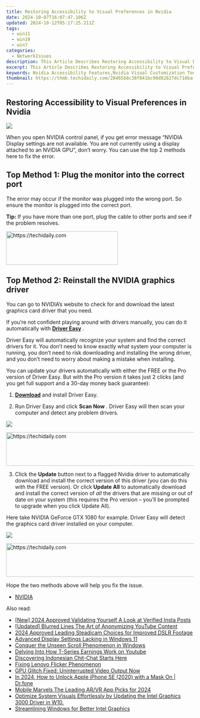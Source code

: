 ```yaml
---
title: Restoring Accessibility to Visual Preferences in Nvidia
date: 2024-10-07T16:07:47.106Z
updated: 2024-10-12T05:17:25.211Z
tags:
  - win11
  - win10
  - win7
categories:
  - NetworkIssues
description: This Article Describes Restoring Accessibility to Visual Preferences in Nvidia
excerpt: This Article Describes Restoring Accessibility to Visual Preferences in Nvidia
keywords: Nvidia Accessibility Features,Nvidia Visual Customization Tools,Customizable Display Modes for Nvidia GPUs,Adaptive Visual Controls with Nvidia Technology,Inclusive Design Features in Nvidia Graphics Solutions,Enhancing Visual Experience for Users with Disabilities Through Nvidia,Optimizing Display Settings Using Nvidia Graphics Cards
thumbnail: https://thmb.techidaily.com/28465b8c38f841bc90d82827dc716baf4b925631d4d6cc6877470968ff1a65ec.jpg
---
```


## Restoring Accessibility to Visual Preferences in Nvidia

![](https://images.drivereasy.com/wp-content/uploads/2017/05/img_591121a1475ee.jpg)

 When you open NVIDIA control panel, if you get error message “NVIDIA Display settings are not available. You are not currently using a display attached to an NVIDIA GPU”, don’t worry. You can use the top 2 methods here to fix the error.

## **Top Method 1: Plug the monitor into the correct port**

 The error may occur if the monitor was plugged into the wrong port. So ensure the monitor is plugged into the correct port.

**Tip:** If you have more than one port, plug the cable to other ports and see if the problem resolves.

<!-- affiliate ads begin -->
<a href="https://aligracehair.sjv.io/c/5597632/2080342/19272" target="_top" id="2080342">
  <img src="//a.impactradius-go.com/display-ad/19272-2080342" border="0" alt="https://techidaily.com" width="300" height="90"/>
</a>
<img height="0" width="0" src="https://aligracehair.sjv.io/i/5597632/2080342/19272" style="position:absolute;visibility:hidden;" border="0" />
<!-- affiliate ads end -->

## **Top Method 2: Reinstall the NVIDIA graphics driver**

 You can go to NVIDIA’s website to check for and download the latest graphics card driver that you need.

 If you’re not confident playing around with drivers manually,  you can do it automatically with **[Driver Easy](https://tools.techidaily.com/drivereasy/download/)**  .

 Driver Easy will automatically recognize your system and find the correct drivers for it. You don’t need to know exactly what system your computer is running, you don’t need to risk downloading and installing the wrong driver, and you don’t need to worry about making a mistake when installing.

 You can update your drivers automatically with either the FREE or the Pro version of Driver Easy. But with the Pro version it takes just 2 clicks (and you get full support and a 30-day money back guarantee):

 1) **[Download](https://tools.techidaily.com/drivereasy/download/)**   and install Driver Easy.

 2) Run Driver Easy and click **Scan Now** . Driver Easy will then scan your computer and detect any problem drivers.

![](https://images.drivereasy.com/wp-content/uploads/2017/09/img_59ae5a6993f7f.jpg)

<!-- affiliate ads begin -->
<a href="https://appsumo.8odi.net/c/5597632/2037358/7443" target="_top" id="2037358">
  <img src="//a.impactradius-go.com/display-ad/7443-2037358" border="0" alt="https://techidaily.com" width="728" height="90"/>
</a>
<img height="0" width="0" src="https://appsumo.8odi.net/i/5597632/2037358/7443" style="position:absolute;visibility:hidden;" border="0" />
<!-- affiliate ads end -->

 3) Click the **Update** button next to a flagged Nvidia driver to automatically download and install the correct version of this driver (you can do this with the FREE version). Or click **Update All**  to automatically download and install the correct version of _all_   the drivers that are missing or out of date on your system (this requires the Pro version – you’ll be prompted to upgrade when you click Update All).

 Here take NVIDIA GeForce GTX 1080 for example. Driver Easy will detect the graphics card driver installed on your computer.

![](https://images.drivereasy.com/wp-content/uploads/2017/09/img_59ae5a7e64fbb.jpg)

<!-- affiliate ads begin -->
<a href="https://25home.pxf.io/c/5597632/2148649/16836" target="_top" id="2148649">
  <img src="//a.impactradius-go.com/display-ad/16836-2148649" border="0" alt="https://techidaily.com" width="720" height="90"/>
</a>
<img height="0" width="0" src="https://25home.pxf.io/i/5597632/2148649/16836" style="position:absolute;visibility:hidden;" border="0" />
<!-- affiliate ads end -->

Hope the two methods above will help you fix the issue.

* [NVIDIA](https://tools.techidaily.com/drivereasy/download/)

<ins class="adsbygoogle"
     style="display:block"
     data-ad-format="autorelaxed"
     data-ad-client="ca-pub-7571918770474297"
     data-ad-slot="1223367746"></ins>

<ins class="adsbygoogle"
     style="display:block"
     data-ad-client="ca-pub-7571918770474297"
     data-ad-slot="8358498916"
     data-ad-format="auto"
     data-full-width-responsive="true"></ins>

<span class="atpl-alsoreadstyle">Also read:</span>
<div><ul>
<li><a href="https://instagram-clips.techidaily.com/new-2024-approved-validating-yourself-a-look-at-verified-insta-posts/"><u>[New] 2024 Approved Validating Yourself A Look at Verified Insta Posts</u></a></li>
<li><a href="https://youtube-videos.techidaily.com/updated-blurred-lines-the-art-of-anonymizing-youtube-content/"><u>[Updated] Blurred Lines The Art of Anonymizing YouTube Content</u></a></li>
<li><a href="https://fox-cloud.techidaily.com/2024-approved-leading-steadicam-choices-for-improved-dslr-footage/"><u>2024 Approved Leading Steadicam Choices for Improved DSLR Footage</u></a></li>
<li><a href="https://network-issues.techidaily.com/advanced-display-settings-lacking-in-windows-11/"><u>Advanced Display Settings Lacking in Windows 11</u></a></li>
<li><a href="https://windows11.techidaily.com/conquer-the-unseen-scroll-phenomenon-in-windows/"><u>Conquer the Unseen Scroll Phenomenon in Windows</u></a></li>
<li><a href="https://youtube-docs.techidaily.com/ng-into-how-t-series-earnings-work-on-youtube/"><u>Delving Into How T-Series Earnings Work on Youtube</u></a></li>
<li><a href="https://mondly-stories.techidaily.com/discovering-indonesian-chit-chat-starts-here/"><u>Discovering Indonesian Chit-Chat Starts Here</u></a></li>
<li><a href="https://network-issues.techidaily.com/fixing-lenovo-flicker-phenomenon/"><u>Fixing Lenovo Flicker Phenomenon</u></a></li>
<li><a href="https://network-issues.techidaily.com/gpu-glitch-fixed-uninterrupted-video-output-now/"><u>GPU Glitch Fixed: Uninterrupted Video Output Now</u></a></li>
<li><a href="https://iphone-unlock.techidaily.com/in-2024-how-to-unlock-apple-iphone-se-2020-with-a-mask-on-drfone-by-drfone-ios/"><u>In 2024, How to Unlock Apple iPhone SE (2020) with a Mask On | Dr.fone</u></a></li>
<li><a href="https://extra-support.techidaily.com/mobile-marvels-the-leading-arvr-app-picks-for-2024/"><u>Mobile Marvels The Leading AR/VR App Picks for 2024</u></a></li>
<li><a href="https://network-issues.techidaily.com/optimize-system-visuals-effortlessly-by-updating-the-intel-graphics-3000-driver-in-w10/"><u>Optimize System Visuals Effortlessly by Updating the Intel Graphics 3000 Driver in W10.</u></a></li>
<li><a href="https://network-issues.techidaily.com/streamlining-windows-for-better-intel-graphics/"><u>Streamlining Windows for Better Intel Graphics</u></a></li>
</ul></div>

